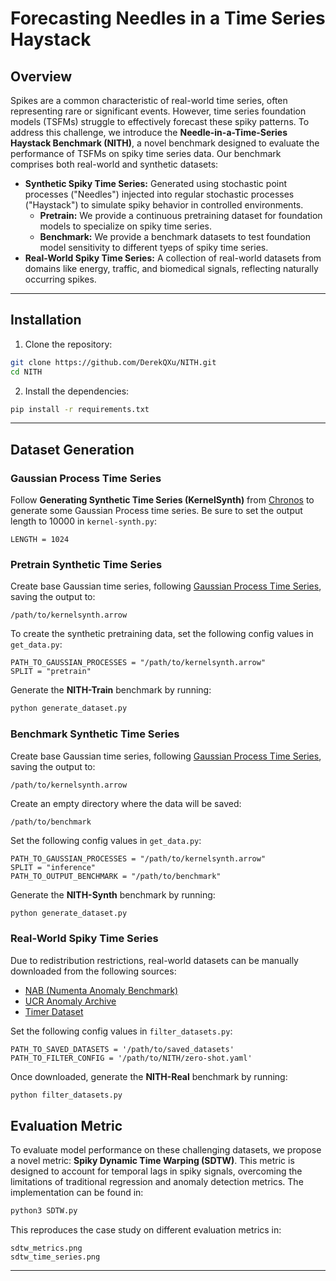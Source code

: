 # Forecasting Needles in a Time Series Haystack

## Overview
Spikes are a common characteristic of real-world time series, often representing rare or significant events. However, time series foundation models (TSFMs) struggle to effectively forecast these spiky patterns. To address this challenge, we introduce the **Needle-in-a-Time-Series Haystack Benchmark (NITH)**, a novel benchmark designed to evaluate the performance of TSFMs on spiky time series data. Our benchmark comprises both real-world and synthetic datasets:

- **Synthetic Spiky Time Series:** Generated using stochastic point processes ("Needles") injected into regular stochastic processes ("Haystack") to simulate spiky behavior in controlled environments.
   - **Pretrain:** We provide a continuous pretraining dataset for foundation models to specialize on spiky time series.
   - **Benchmark:** We provide a benchmark datasets to test foundation model sensitivity to different tyeps of spiky time series.
- **Real-World Spiky Time Series:** A collection of real-world datasets from domains like energy, traffic, and biomedical signals, reflecting naturally occurring spikes.

---

## Installation

1. Clone the repository:
```bash
git clone https://github.com/DerekQXu/NITH.git
cd NITH
```

2. Install the dependencies:
```bash
pip install -r requirements.txt
```

---

## Dataset Generation

### Gaussian Process Time Series

Follow **Generating Synthetic Time Series (KernelSynth)** from [Chronos](https://github.com/amazon-science/chronos-forecasting/tree/main/scripts) to generate some Gaussian Process time series. Be sure to set the output length to 10000 in `kernel-synth.py`:

```
LENGTH = 1024
```

### Pretrain Synthetic Time Series


Create base Gaussian time series, following [Gaussian Process Time Series](#gaussian-process-time-series), saving the output to:

```
/path/to/kernelsynth.arrow
```

To create the synthetic pretraining data, set the following config values in `get_data.py`:

```
PATH_TO_GAUSSIAN_PROCESSES = "/path/to/kernelsynth.arrow"
SPLIT = "pretrain"
```

Generate the **NITH-Train** benchmark by running:
```bash
python generate_dataset.py
```

### Benchmark Synthetic Time Series


Create base Gaussian time series, following [Gaussian Process Time Series](#gaussian-process-time-series), saving the output to:

```
/path/to/kernelsynth.arrow
```

Create an empty directory where the data will be saved:

```
/path/to/benchmark
```

Set the following config values in `get_data.py`:

```
PATH_TO_GAUSSIAN_PROCESSES = "/path/to/kernelsynth.arrow"
SPLIT = "inference"
PATH_TO_OUTPUT_BENCHMARK = "/path/to/benchmark"
```

Generate the **NITH-Synth** benchmark by running:
```bash
python generate_dataset.py
```

### Real-World Spiky Time Series

Due to redistribution restrictions, real-world datasets can be manually downloaded from the following sources:

- [NAB (Numenta Anomaly Benchmark)](https://github.com/numenta/NAB)
- [UCR Anomaly Archive](https://paperswithcode.com/dataset/ucr-anomaly-archive)
- [Timer Dataset](https://thuml.github.io/timer/)

Set the following config values in `filter_datasets.py`:

```
PATH_TO_SAVED_DATASETS = '/path/to/saved_datasets'
PATH_TO_FILTER_CONFIG = '/path/to/NITH/zero-shot.yaml'
```

Once downloaded, generate the **NITH-Real** benchmark by running:
```bash
python filter_datasets.py
```

## Evaluation Metric

To evaluate model performance on these challenging datasets, we propose a novel metric: **Spiky Dynamic Time Warping (SDTW)**. This metric is designed to account for temporal lags in spiky signals, overcoming the limitations of traditional regression and anomaly detection metrics. The implementation can be found in:

```bash
python3 SDTW.py
```

This reproduces the case study on different evaluation metrics in:

```
sdtw_metrics.png
sdtw_time_series.png
```

---
